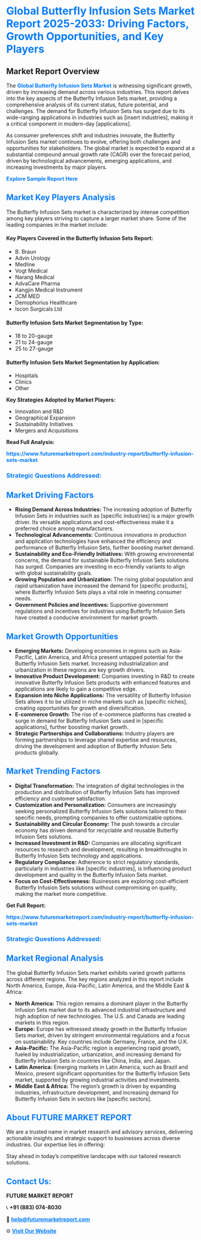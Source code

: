 <h1 style="color: #007BFF;">Global Butterfly Infusion Sets Market Report 2025-2033: Driving Factors, Growth Opportunities, and Key Players</h1>

<section id="overview">
<h2>Market Report Overview</h2>
<p>The <a href="https://www.futuremarketreport.com/industry-report/butterfly-infusion-sets-market" style="color: #007BFF; text-decoration: none;"><strong>Global Butterfly Infusion Sets Market</strong></a> is witnessing significant growth, driven by increasing demand across various industries. This report delves into the key aspects of the Butterfly Infusion Sets market, providing a comprehensive analysis of its current status, future potential, and challenges. The demand for Butterfly Infusion Sets has surged due to its wide-ranging applications in industries such as [insert industries], making it a critical component in modern-day [applications].</p>
<p>As consumer preferences shift and industries innovate, the Butterfly Infusion Sets market continues to evolve, offering both challenges and opportunities for stakeholders. The global market is expected to expand at a substantial compound annual growth rate (CAGR) over the forecast period, driven by technological advancements, emerging applications, and increasing investments by major players.</p>
</section>

<section id="overview">
<p><a href="https://www.futuremarketreport.com/request-sample/reportId=78456" style="color: #007BFF; text-decoration: none;"><strong>Explore Sample Report Here</strong></a></p>
</section>

<section id="key-players">
<h2 style="color: #007BFF;">Market Key Players Analysis</h2>
<p>The Butterfly Infusion Sets market is characterized by intense competition among key players striving to capture a larger market share. Some of the leading companies in the market include:</p>
<h4>Key Players Covered in the Butterfly Infusion Sets Report:</h4>
<ul><li>B. Braun</li><li>Advin Urology</li><li>Medline</li><li>Vogt Medical</li><li>Narang Medical</li><li>AdvaCare Pharma</li><li>Kangjin Medical Instrument</li><li>JCM MED</li><li>Demophorius Healthcare</li><li>Iscon Surgicals Ltd</li></ul>
<h4>Butterfly Infusion Sets Market Segmentation by Type:</h4>
<ul><li>18 to 20-gauge</li><li>21 to 24-gauge</li><li>25 to 27-gauge</li></ul>

<h4>Butterfly Infusion Sets Market Segmentation by Application:</h4>
<ul><li>Hospitals</li><li>Clinics</li><li>Other</li></ul>
<p><strong>Key Strategies Adopted by Market Players:</strong></p>
<ul>
<li>Innovation and R&D</li>
<li>Geographical Expansion</li>
<li>Sustainability Initiatives</li>
<li>Mergers and Acquisitions</li>
</ul>
</section>

<section>
<p><strong>Read Full Analysis: </strong></p><a href="https://www.futuremarketreport.com/industry-report/butterfly-infusion-sets-market" style="color: #007BFF; text-decoration: none;"><strong>https://www.futuremarketreport.com/industry-report/butterfly-infusion-sets-market</strong></a>
<h3 style="color: #007BFF;">Strategic Questions Addressed:</h3>
</section>

<section id="driving-factors">
<h2 style="color: #007BFF;">Market Driving Factors</h2>
<ul>
<li><strong>Rising Demand Across Industries:</strong> The increasing adoption of Butterfly Infusion Sets in industries such as [specific industries] is a major growth driver. Its versatile applications and cost-effectiveness make it a preferred choice among manufacturers.</li>
<li><strong>Technological Advancements:</strong> Continuous innovations in production and application technologies have enhanced the efficiency and performance of Butterfly Infusion Sets, further boosting market demand.</li>
<li><strong>Sustainability and Eco-Friendly Initiatives:</strong> With growing environmental concerns, the demand for sustainable Butterfly Infusion Sets solutions has surged. Companies are investing in eco-friendly variants to align with global sustainability goals.</li>
<li><strong>Growing Population and Urbanization:</strong> The rising global population and rapid urbanization have increased the demand for [specific products], where Butterfly Infusion Sets plays a vital role in meeting consumer needs.</li>
<li><strong>Government Policies and Incentives:</strong> Supportive government regulations and incentives for industries using Butterfly Infusion Sets have created a conducive environment for market growth.</li>
</ul>
</section>

<section id="growth-opportunities">
<h2 style="color: #007BFF;">Market Growth Opportunities</h2>
<ul>
<li><strong>Emerging Markets:</strong> Developing economies in regions such as Asia-Pacific, Latin America, and Africa present untapped potential for the Butterfly Infusion Sets market. Increasing industrialization and urbanization in these regions are key growth drivers.</li>
<li><strong>Innovative Product Development:</strong> Companies investing in R&D to create innovative Butterfly Infusion Sets products with enhanced features and applications are likely to gain a competitive edge.</li>
<li><strong>Expansion into Niche Applications:</strong> The versatility of Butterfly Infusion Sets allows it to be utilized in niche markets such as [specific niches], creating opportunities for growth and diversification.</li>
<li><strong>E-commerce Growth:</strong> The rise of e-commerce platforms has created a surge in demand for Butterfly Infusion Sets used in [specific applications], further boosting market growth.</li>
<li><strong>Strategic Partnerships and Collaborations:</strong> Industry players are forming partnerships to leverage shared expertise and resources, driving the development and adoption of Butterfly Infusion Sets products globally.</li>
</ul>
</section>

<section id="trending-factors">
<h2 style="color: #007BFF;">Market Trending Factors</h2>
<ul>
<li><strong>Digital Transformation:</strong> The integration of digital technologies in the production and distribution of Butterfly Infusion Sets has improved efficiency and customer satisfaction.</li>
<li><strong>Customization and Personalization:</strong> Consumers are increasingly seeking personalized Butterfly Infusion Sets solutions tailored to their specific needs, prompting companies to offer customizable options.</li>
<li><strong>Sustainability and Circular Economy:</strong> The push towards a circular economy has driven demand for recyclable and reusable Butterfly Infusion Sets solutions.</li>
<li><strong>Increased Investment in R&D:</strong> Companies are allocating significant resources to research and development, resulting in breakthroughs in Butterfly Infusion Sets technology and applications.</li>
<li><strong>Regulatory Compliance:</strong> Adherence to strict regulatory standards, particularly in industries like [specific industries], is influencing product development and quality in the Butterfly Infusion Sets market.</li>
<li><strong>Focus on Cost-Effectiveness:</strong> Businesses are exploring cost-efficient Butterfly Infusion Sets solutions without compromising on quality, making the market more competitive.</li>
</ul>
</section>

<section>
<p><strong>Get Full Report: </strong></p><a href="https://www.futuremarketreport.com/industry-report/butterfly-infusion-sets-market" style="color: #007BFF; text-decoration: none;"><strong>https://www.futuremarketreport.com/industry-report/butterfly-infusion-sets-market</strong></a>
<h3 style="color: #007BFF;">Strategic Questions Addressed:</h3>
</section>


<section id="regional-analysis">
<h2 style="color: #007BFF;">Market Regional Analysis</h2>
<p>The global Butterfly Infusion Sets market exhibits varied growth patterns across different regions. The key regions analyzed in this report include North America, Europe, Asia-Pacific, Latin America, and the Middle East & Africa:</p>
<ul>
<li><strong>North America:</strong> This region remains a dominant player in the Butterfly Infusion Sets market due to its advanced industrial infrastructure and high adoption of new technologies. The U.S. and Canada are leading markets in this region.</li>
<li><strong>Europe:</strong> Europe has witnessed steady growth in the Butterfly Infusion Sets market, driven by stringent environmental regulations and a focus on sustainability. Key countries include Germany, France, and the U.K.</li>
<li><strong>Asia-Pacific:</strong> The Asia-Pacific region is experiencing rapid growth, fueled by industrialization, urbanization, and increasing demand for Butterfly Infusion Sets in countries like China, India, and Japan.</li>
<li><strong>Latin America:</strong> Emerging markets in Latin America, such as Brazil and Mexico, present significant opportunities for the Butterfly Infusion Sets market, supported by growing industrial activities and investments.</li>
<li><strong>Middle East & Africa:</strong> The region’s growth is driven by expanding industries, infrastructure development, and increasing demand for Butterfly Infusion Sets in sectors like [specific sectors].</li>
</ul>
</section>

<footer>
<h2 style="color: #007BFF;">About FUTURE MARKET REPORT</h2>
<p>We are a trusted name in market research and advisory services, delivering actionable insights and strategic support to businesses across diverse industries. Our expertise lies in offering:</p>

<p>Stay ahead in today’s competitive landscape with our tailored research solutions.</p>

<h2 style="color: #007BFF;">Contact Us:</h2>
<p><strong>FUTURE MARKET REPORT</strong></p>
<p>📞 <strong>+91 (883) 074-8030</strong></p>
<p>📧 <strong><a href="mailto:help@futuremarketreport.com" style="color: #007BFF;">help@futuremarketreport.com</a></strong></p>
<p>🌐 <strong><a href="https://www.futuremarketreport.com/" style="color: #007BFF;">Visit Our Website</a></strong></p>
</footer>